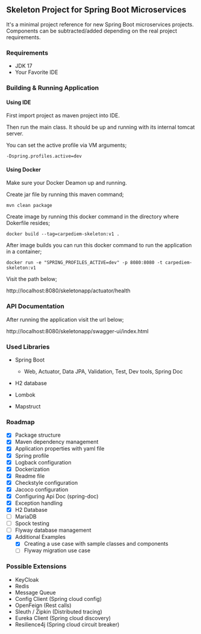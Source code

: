 ## Skeleton Project for Spring Boot Microservices

It's a minimal project reference for new Spring Boot microservices projects.
Components can be subtracted/added depending on the real project requirements.

### Requirements

- JDK 17 
- Your Favorite IDE

### Building & Running Application

#### Using IDE 

First import project as maven project into IDE.

Then run the main class. It should be up and running with its internal tomcat server.

You can set the active profile via VM arguments;
```shell
-Dspring.profiles.active=dev
```

#### Using Docker
Make sure your Docker Deamon up and running.

Create jar file by running this maven command;
```shell
mvn clean package
```

Create image by running this docker command in the directory where Dokerfile resides;
```shell
docker build --tag=carpediem-skeleton:v1 .
```

After image builds you can run this docker command to run the application in a container;
```shell
docker run -e "SPRING_PROFILES_ACTIVE=dev" -p 8080:8080 -t carpediem-skeleton:v1
```

Visit the path below;

http://localhost:8080/skeletonapp/actuator/health

### API Documentation

After running the application visit the url below;

http://localhost:8080/skeletonapp/swagger-ui/index.html 

### Used Libraries

- Spring Boot

  - Web, Actuator, Data JPA, Validation, Test, Dev tools, Spring Doc 
- H2 database
- Lombok
- Mapstruct

### Roadmap

- [x] Package structure
- [x] Maven dependency management
- [x] Application properties with yaml file
- [x] Spring profile
- [x] Logback configuration
- [x] Dockerization
- [x] Readme file
- [x] Checkstyle configuration
- [x] Jacoco configuration
- [x] Configuring Api Doc (spring-doc)
- [x] Exception handling
- [x] H2 Database
- [ ] MariaDB
- [ ] Spock testing
- [ ] Flyway database management
- [x] Additional Examples
  - [x] Creating a use case with sample classes and components
  - [ ] Flyway migration use case

### Possible Extensions

- KeyCloak
- Redis 
- Message Queue 
- Config Client (Spring cloud config)
- OpenFeign (Rest calls)
- Sleuth / Zipkin (Distributed tracing)
- Eureka Client (Spring cloud discovery)
- Resilience4j (Spring cloud circuit breaker)